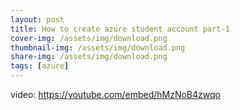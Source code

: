 ```yaml
---
layout: post
title: How to create azure student account part-1
cover-img: /assets/img/download.png
thumbnail-img: /assets/img/download.png
share-img: /assets/img/download.png
tags: [azure]
---
```


video: https://youtube.com/embed/hMzNoB4zwqo
